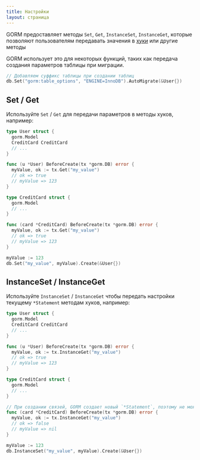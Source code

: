 ```yaml
---
title: Настройки
layout: страница
---
```


GORM предоставляет методы `Set`, `Get`, `InstanceSet`, `InstanceGet`, которые позволяют пользователям передавать значения в [хуки](hooks.html) или другие методы

GORM использует это для некоторых функций, таких как передача создания параметров таблицы при миграции.

```go
// Добавляем суффикс таблицы при создании таблиц
db.Set("gorm:table_options", "ENGINE=InnoDB").AutoMigrate(&User{})
```

## Set / Get

Используйте `Set` / `Get` для передачи параметров в методы хуков, например:

```go
type User struct {
  gorm.Model
  CreditCard CreditCard
  // ...
}

func (u *User) BeforeCreate(tx *gorm.DB) error {
  myValue, ok := tx.Get("my_value")
  // ok => true
  // myValue => 123
}

type CreditCard struct {
  gorm.Model
  // ...
}

func (card *CreditCard) BeforeCreate(tx *gorm.DB) error {
  myValue, ok := tx.Get("my_value")
  // ok => true
  // myValue => 123
}

myValue := 123
db.Set("my_value", myValue).Create(&User{})
```


## InstanceSet / InstanceGet

Используйте `InstanceSet` / `InstanceGet` чтобы передать настройки текущему `*Statement` методам хуков, например:

```go
type User struct {
  gorm.Model
  CreditCard CreditCard
  // ...
}

func (u *User) BeforeCreate(tx *gorm.DB) error {
  myValue, ok := tx.InstanceGet("my_value")
  // ok => true
  // myValue => 123
}

type CreditCard struct {
  gorm.Model
  // ...
}

// При создании связей, GORM создает новый `*Statement`, поэтому не может читать настройки других экземпляров
func (card *CreditCard) BeforeCreate(tx *gorm.DB) error {
  myValue, ok := tx.InstanceGet("my_value")
  // ok => false
  // myValue => nil
}

myValue := 123
db.InstanceSet("my_value", myValue).Create(&User{})
```
